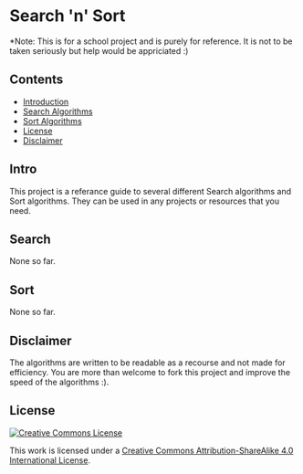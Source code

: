 # Search 'n' Sort
*Note: This is for a school project and is purely for reference. It is not to be taken seriously but help would be appriciated :)

## Contents
- [Introduction](#intro)
- [Search Algorithms](#search)
- [Sort Algorithms](#sort)
- [License](#license)
- [Disclaimer](#disclaimer)

## Intro
This project is a referance guide to several different Search algorithms and Sort algorithms.
They can be used in any projects or resources that you need. 

## Search
None so far.

## Sort
None so far.

## Disclaimer
The algorithms are written to be readable as a recourse and not made for efficiency.
You are more than welcome to fork this project and improve the speed of the algorithms :).

## License

[![Creative Commons License](https://i.creativecommons.org/l/by/4.0/88x31.png)](http://creativecommons.org/licenses/by/4.0/)

This work is licensed under a [Creative Commons Attribution-ShareAlike 4.0 International License](http://creativecommons.org/licenses/by/4.0/).

